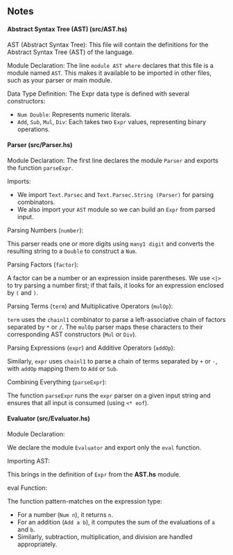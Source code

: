 ## Notes

#### Abstract Syntax Tree (AST) (src/AST.hs)

AST (Abstract Syntax Tree): This file will contain the definitions for the Abstract Syntax Tree (AST) of the language.

Module Declaration: The line `module AST where` declares that this file is a module named `AST`. This makes it available to be imported in other files, such as your parser or main module.

Data Type Definition: The Expr data type is defined with several constructors:

 - `Num Double`: Represents numeric literals.
 - `Add`, `Sub`, `Mul`, `Div`: Each takes two `Expr` values, representing binary operations.

#### Parser (src/Parser.hs)

Module Declaration: The first line declares the module `Parser` and exports the function `parseExpr`.

Imports:

 - We import `Text.Parsec` and `Text.Parsec.String (Parser)` for parsing combinators.
 - We also import your `AST` module so we can build an `Expr` from parsed input.

Parsing Numbers (`number`):

This parser reads one or more digits using `many1 digit` and converts the resulting string to a `Double` to construct a `Num`.

Parsing Factors (`factor`):

A factor can be a number or an expression inside parentheses. We use `<|>` to try parsing a number first; if that fails, it looks for an expression enclosed by `(` and `)`.

Parsing Terms (`term`) and Multiplicative Operators (`mulOp`):

`term` uses the `chainl1` combinator to parse a left-associative chain of factors separated by `*` or `/`. The `mulOp` parser maps these characters to their corresponding AST constructors (`Mul` or `Div`).

Parsing Expressions (`expr`) and Additive Operators (`addOp`):

Similarly, `expr` uses `chainl1` to parse a chain of terms separated by `+` or `-`, with `addOp` mapping them to `Add` or `Sub`.

Combining Everything (`parseExpr`):

The function `parseExpr` runs the `expr` parser on a given input string and ensures that all input is consumed (using `<* eof`).

#### Evaluator (src/Evaluator.hs)

Module Declaration:

We declare the module `Evaluator` and export only the `eval` function.

Importing AST:

This brings in the definition of `Expr` from the **AST.hs** module.

eval Function:

The function pattern-matches on the expression type:

 - For a number (`Num n`), it returns `n`.
 - For an addition (`Add a b`), it computes the sum of the evaluations of `a` and `b`.
 - Similarly, subtraction, multiplication, and division are handled appropriately.

